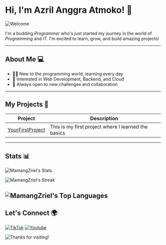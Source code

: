# Hi, I'm Azril Anggra Atmoko! 👋

![Welcome](https://media.giphy.com/media/l0HlBO7eyXzSZkJri/giphy.gif)

I'm a budding *Programmer* who's just started my journey in the world of *Programming* and *IT*. I’m excited to learn, grow, and build amazing projects!

---

## About Me 💻

- 👨‍💻 New to the programming world, learning every day
- 🔧 Interested in Web Development, Backend, and Cloud
- 🚀 Always open to new challenges and collaboration

---

## My Projects 🚀

| Project | Description |
| ------- | ----------- |
| [YourFirstProject](https://github.com/MamangZriel/Web-Programming-Zriel) | This is my first project where I learned the basics |


---

## Stats 📊
![MamangZriel's Stats](https://github-readme-stats.vercel.app/api?username=MamangZriel&theme=vue-dark&show_icons=true&hide_border=true&count_private=true)

![MamangZriel's Streak](https://github-readme-streak-stats.herokuapp.com/?user=MamangZriel&theme=vue-dark&hide_border=true)

![MamangZriel's Top Languages](https://github-readme-stats.vercel.app/api/top-langs/?username=MamangZriel&theme=vue-dark&show_icons=true&hide_border=true&layout=compact)
---

## Let's Connect 🌍

[![TikTok](https://img.shields.io/badge/TikTok-black?style=for-the-badge&logo=tiktok)](https://www.tiktok.com/@zriel_mc?is_from_webapp=1&sender_device=pc)
[![Youtube](https://img.shields.io/badge/Youtube-red?style=for-the-badge&logo=youtube)](https://www.youtube.com/@ZRIELMc)

![Thanks for visiting!](https://svg-banners.vercel.app/api?type=glitch&text=Thanks%20for%20visiting!&width=800&height=100)
